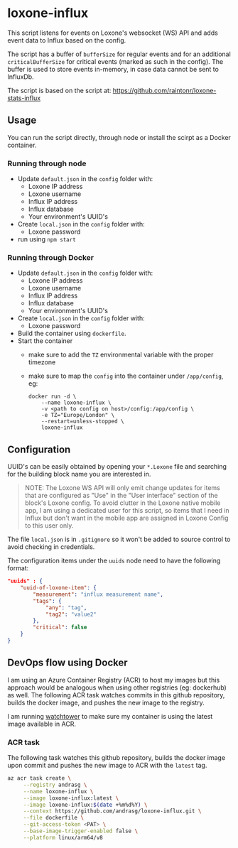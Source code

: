 # loxone-influx

This script listens for events on Loxone's websocket (WS) API and adds event data to Influx based on the config.

The script has a buffer of `bufferSize` for regular events and for an additional `criticalBufferSize` for critical events (marked as such in the config). The buffer is used to store events in-memory, in case data cannot be sent to InfluxDb.

The script is based on the script at: https://github.com/raintonr/loxone-stats-influx

## Usage

You can run the script directly, through node or install the scirpt as a Docker container.

### Running through node

- Update `default.json` in the `config` folder with:
  - Loxone IP address
  - Loxone username
  - Influx IP address
  - Influx database
  - Your environment's UUID's
- Create `local.json` in the `config` folder with:
  - Loxone password
- run using `npm start`

### Running through Docker

- Update `default.json` in the `config` folder with:
  - Loxone IP address
  - Loxone username
  - Influx IP address
  - Influx database
  - Your environment's UUID's
- Create `local.json` in the `config` folder with:
  - Loxone password
- Build the container using `dockerfile`.
- Start the container
  - make sure to add the `TZ` environmental variable with the proper timezone
  - make sure to map the `config` into the container under `/app/config`, eg:

    ```docker
    docker run -d \
        --name loxone-influx \
        -v <path to config on host>/config:/app/config \
        -e TZ="Europe/London" \
        --restart=unless-stopped \
        loxone-influx
    ```

## Configuration

UUID's can be easily obtained by opening your `*.Loxone` file and searching for the building block name you are interested in. 

>NOTE: The Loxone WS API will only emit change updates for items that are configured as "Use" in the "User interface" section of the block's Loxone config.
> To avoid clutter in the Loxone native mobile app, I am using a dedicated user for this script, so items that I need in Influx but don't want in the mobile app are assigned in Loxone Config to this user only.

The file `local.json` is in `.gitignore` so it won't be added to source control to avoid checking in credentials.

The configuration items under the `uuids` node need to have the following format:

```json
"uuids" : {
    "uuid-of-loxone-item": {
        "measurement": "influx measurement name",
        "tags": {
            "any": "tag",
            "tag2": "value2"
        },
        "critical": false
    }
}
```

## DevOps flow using Docker

I am using an Azure Container Registry (ACR) to host my images but this approach would be analogous when using other registries (eg: dockerhub) as well. The following ACR task watches commits in this github repository, builds the docker image, and pushes the new image to the registry.

I am running [watchtower](https://containrrr.github.io/watchtower/) to make sure my container is using the latest image available in ACR.

### ACR task

The following task watches this github repository, builds the docker image upon commit and pushes the new image to ACR with the `latest` tag.

```sh
az acr task create \
     --registry andrasg \
     --name loxone-influx \
     --image loxone-influx:latest \
     --image loxone-influx:$(date +%m%d%Y) \
     --context https://github.com/andrasg/loxone-influx.git \
     --file dockerfile \
     --git-access-token <PAT> \
     --base-image-trigger-enabled false \
     --platform linux/arm64/v8
```
